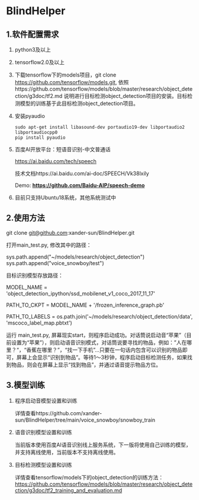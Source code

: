 # BlindHelper

## 1.软件配置需求

1. python3及以上

2. tensorflow2.0及以上

3. 下载tensorflow下的models项目，git clone https://github.com/tensorflow/models.git, 依照https://github.com/tensorflow/models/blob/master/research/object_detection/g3doc/tf2.md 说明进行目标检测object_detection项目的安装。目标检测模型的训练基于此目标检测object_detection项目。

4. 安装pyaudio

   ```
   sudo apt-get install libasound-dev portaudio19-dev libportaudio2 libportaudiocpp0
   pip install pyaudio
   ```

5. 百度AI开放平台：短语音识别-中文普通话

   https://ai.baidu.com/tech/speech

   技术文档https://ai.baidu.com/ai-doc/SPEECH/Vk38lxily

   Demo:  **https://github.com/Baidu-AIP/speech-demo**
   
6. 目前只支持Ubuntu18系统，其他系统测试中

   

## 2.使用方法

git clone git@github.com:xander-sun/BlindHelper.git

打开main_test.py, 修改其中的路径：

sys.path.append("~/models/research/object_detection")
sys.path.append("voice_snowboy/test")

目标识别模型存放路径：

MODEL_NAME = 'object_detection_ipython/ssd_mobilenet_v1_coco_2017_11_17'

PATH_TO_CKPT = MODEL_NAME + '/frozen_inference_graph.pb'

PATH_TO_LABELS = os.path.join('~/models/research/object_detection/data', 'mscoco_label_map.pbtxt')

运行 main_test.py, 屏幕现实start，则程序启动成功。对话筒说启动音“苹果”（目前设置为“苹果”），则启动语音识别模式，对话筒说要寻找的物品，例如：”人在哪里？“，“香蕉在哪里？”，“找一下手机”...只要在一句话内包含可以识别的物品即可，屏幕上会显示“识别到物品”。等待1～3秒钟，程序启动目标检测任务，如果找到物品，则会在屏幕上显示“找到物品”，并通过语音提示物品方位。



## 3.模型训练

1. 程序启动音模型设置和训练

   详情查看https://github.com/xander-sun/BlindHelper/tree/main/voice_snowboy/snowboy_train

2. 语音识别模型设置和训练

   当前版本使用百度AI语音识别线上服务系统，下一版将使用自己训练的模型，并支持离线使用，当前版本不支持离线使用。

3. 目标检测模型设置和训练

   详情查看tensorflow/models下的object_detection的训练方法：https://github.com/tensorflow/models/blob/master/research/object_detection/g3doc/tf2_training_and_evaluation.md







